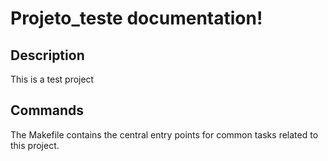# Projeto_teste documentation!

## Description

This is a test project

## Commands

The Makefile contains the central entry points for common tasks related to this project.

